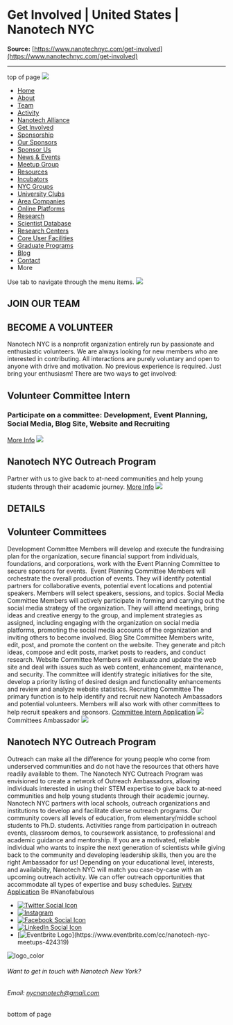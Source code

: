 # Get Involved | United States | Nanotech NYC

**Source:** [https://www.nanotechnyc.com/get-involved](https://www.nanotechnyc.com/get-involved)

---

top of page
[![](https://static.wixstatic.com/media/08758d_7d20c73eab55413cb85b9725de9dddc7~/v1/fill/w_160,h_44,al_c,q_85,usm_0.66_1.00_0.01,enc_avif,quality_auto/)](https://www.nanotechnyc.com)
* [Home](https://www.nanotechnyc.com)
* [About](https://www.nanotechnyc.com/about)
* [Team](https://www.nanotechnyc.com/team)
* [Activity](https://www.nanotechnyc.com/activity)
* [Nanotech Alliance](https://www.nanotechnyc.com/nanotech-alliance)
* [Get Involved](https://www.nanotechnyc.com/get-involved)
* [Sponsorship](https://www.nanotechnyc.com/copy-of-sponsorship)
* [Our Sponsors](https://www.nanotechnyc.com/copy-of-our-sponsors)
* [Sponsor Us](https://www.nanotechnyc.com/sponsor)
* [News & Events](https://www.nanotechnyc.com/newsevents)
* [Meetup Group](https://www.nanotechnyc.com/meetup-group)
* [Resources](https://www.nanotechnyc.com/resources)
* [Incubators](https://www.nanotechnyc.com/incubators)
* [NYC Groups](https://www.nanotechnyc.com/nyc-groups)
* [University Clubs](https://www.nanotechnyc.com/university-clubs)
* [Area Companies](https://www.nanotechnyc.com/nyc-area-companies)
* [Online Platforms](https://www.nanotechnyc.com/online-platforms)
* [Research](https://www.nanotechnyc.com/nyc-research)
* [Scientist Database](https://www.nanotechnyc.com/scientistdatabase)
* [Research Centers](https://www.nanotechnyc.com/research-centers)
* [Core User Facilities](https://www.nanotechnyc.com/coreuserfacilities)
* [Graduate Programs](https://www.nanotechnyc.com/graduateprograms)
* [Blog](https://www.nanotechnyc.com/blog)
* [Contact](https://www.nanotechnyc.com/contact)
* More

Use tab to navigate through the menu items.
![](https://static.wixstatic.com/media//v1/fill/w_1080,h_399,al_c,q_85,usm_0.66_1.00_0.01,enc_avif,quality_auto/)
## JOIN OUR TEAM
## BECOME A VOLUNTEER

Nanotech NYC is a nonprofit organization entirely run by passionate and enthusiastic volunteers. We are always looking for new members who are interested in contributing. All interactions are purely voluntary and open to anyone with drive and motivation. No previous experience is required. Just bring your enthusiasm! There are two ways to get involved:
## Volunteer Committee Intern

### Participate on a committee: Development, Event Planning, Social Media, Blog Site, Website and Recruiting

[More Info](https://www.nanotechnyc.com/get-involved)
![](https://static.wixstatic.com/media//v1/fill/w_270,h_514,al_c,q_80,usm_0.66_1.00_0.01,enc_avif,quality_auto/)
## Nanotech NYC Outreach Program

Partner with us to give back to at-need communities and help young students through their academic journey.
[More Info](https://www.nanotechnyc.com/get-involved)
![](https://static.wixstatic.com/media//v1/fill/w_270,h_514,al_c,q_80,usm_0.66_1.00_0.01,enc_avif,quality_auto/)
## DETAILS
## Volunteer Committees

Development Committee
Members will develop and execute the fundraising plan for the organization, secure financial support from individuals, foundations, and corporations, work with the Event Planning Committee to secure sponsors for events.
​
Event Planning Committee
Members will orchestrate the overall production of events. They will identify potential partners for collaborative events, potential event locations and potential speakers. Members will select speakers, sessions, and topics.
Social Media Committee
Members will actively participate in forming and carrying out the social media strategy of the organization. They will attend meetings, bring ideas and creative energy to the group, and implement strategies as assigned, including engaging with the organization on social media platforms, promoting the social media accounts of the organization and inviting others to become involved.
Blog Site Committee
Members write, edit, post, and promote the content on the website. They generate and pitch ideas, compose and edit posts, market posts to readers, and conduct research.
Website Committee
Members will evaluate and update the web site and deal with issues such as web content, enhancement, maintenance, and security. The committee will identify strategic initiatives for the site, develop a priority listing of desired design and functionality enhancements and review and analyze website statistics.
Recruiting Committee
The primary function is to help identify and recruit new Nanotech Ambassadors and potential volunteers. Members will also work with other committees to help recruit speakers and sponsors.
[Committee Intern Application](https://www.nanotechnyc.com/committee-application)
![](https://static.wixstatic.com/media/nsplsh_6457595533692d6d71456f~/v1/fill/w_360,h_1151,al_c,q_85,usm_0.66_1.00_0.01,enc_avif,quality_auto/nsplsh_6457595533692d6d71456f~)
Committees
Ambassador
![](https://static.wixstatic.com/media//v1/fill/w_82,h_61,al_c,q_80,usm_0.66_1.00_0.01,blur_2,enc_avif,quality_auto/)
## Nanotech NYC Outreach Program

Outreach can make all the difference for young people who come from underserved communities and do not have the resources that others have readily available to them. The Nanotech NYC Outreach Program was envisioned to create a network of Outreach Ambassadors, allowing individuals interested in using their STEM expertise to give back to at-need communities and help young students through their academic journey.
Nanotech NYC partners with local schools, outreach organizations and institutions to develop and facilitate diverse outreach programs. Our community covers all levels of education, from elementary/middle school students to Ph.D. students. Activities range from participation in outreach events, classroom demos, to coursework assistance, to professional and academic guidance and mentorship.
If you are a motivated, reliable individual who wants to inspire the next generation of scientists while giving back to the community and developing leadership skills, then you are the right Ambassador for us! Depending on your educational level, interests, and availability, Nanotech NYC will match you case-by-case with an upcoming outreach activity. We can offer outreach opportunities that accommodate all types of expertise and busy schedules.
[Survey Application](https://gformanalytics.com/form.php?ga_id=G-&form_id=1FAIpQLSelEJfNRaO8MonvmB-aDlFJ5AXZHoIzsRqeTzitJmOyK_RTUA)
Be #Nanofabulous 
* [![Twitter Social Icon](https://static.wixstatic.com/media//v1/fill/w_54,h_54,al_c,q_85,usm_0.66_1.00_0.01,enc_avif,quality_auto/)](https://twitter.com/NanotechNyc)
* [![Instagram](https://static.wixstatic.com/media//v1/fill/w_54,h_54,al_c,q_85,usm_0.66_1.00_0.01,enc_avif,quality_auto/)](https://www.instagram.com/nanotechnyc/)
* [![Facebook Social Icon](https://static.wixstatic.com/media//v1/fill/w_54,h_54,al_c,q_85,usm_0.66_1.00_0.01,enc_avif,quality_auto/)](https://www.facebook.com/nanotechnyc)
* [![LinkedIn Social Icon](https://static.wixstatic.com/media//v1/fill/w_54,h_54,al_c,q_85,usm_0.66_1.00_0.01,enc_avif,quality_auto/)](https://www.linkedin.com/groups/8780846/)
* [![Eventbrite Logo](https://static.wixstatic.com/media/08758d_75b6daeef3bc494cb920f81e048cb219~/v1/fill/w_54,h_54,al_c,q_85,usm_0.66_1.00_0.01,enc_avif,quality_auto/08758d_75b6daeef3bc494cb920f81e048cb219~)](https://www.eventbrite.com/cc/nanotech-nyc-meetups-424319)

![logo_color ](https://static.wixstatic.com/media/08758d_c84849ec3f6a4cf69d3dee3ba6a67d0d~/v1/fill/w_101,h_51,al_c,q_85,usm_0.66_1.00_0.01,enc_avif,quality_auto/logo_color%)
###### Want to get in touch with Nanotech New York?
###### Email: nycnanotech@gmail.com
bottom of page